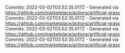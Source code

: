 Commits: 2022-03-02T03:52:35.017Z - Generated via https://github.com/marketplace/actions/artificial-grass
<br>
Commits: 2022-03-02T03:52:35.017Z - Generated via https://github.com/marketplace/actions/artificial-grass
<br>
Commits: 2022-03-02T03:52:35.017Z - Generated via https://github.com/marketplace/actions/artificial-grass
<br>
Commits: 2022-03-02T03:52:35.017Z - Generated via https://github.com/marketplace/actions/artificial-grass
<br>
